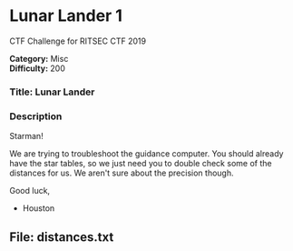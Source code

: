 # Lunar Lander 1
CTF Challenge for RITSEC CTF 2019


__Category:__ Misc  
__Difficulty:__ 200

### Title: Lunar Lander
### Description

Starman!

We are trying to troubleshoot the guidance computer. You should already have the star tables, so we just need you to double check some of the distances for us. We aren't sure about the precision though.

Good luck,
- Houston

## File: distances.txt